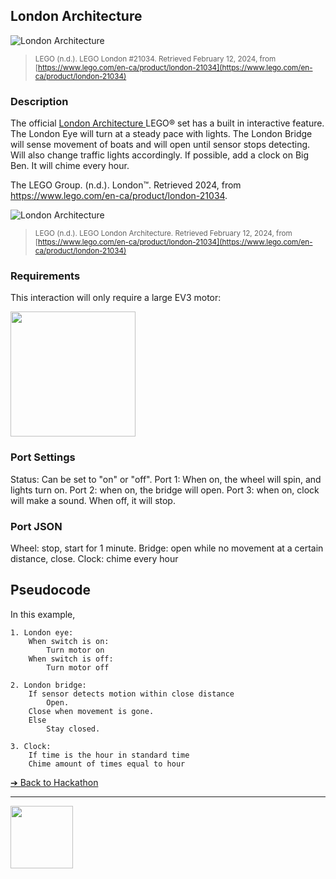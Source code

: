## London Architecture

![London Architecture](images/london-architecture.jpeg)

> <small>LEGO (n.d.). LEGO London #21034. Retrieved February 12, 2024, from [https://www.lego.com/en-ca/product/london-21034](https://www.lego.com/en-ca/product/london-21034)</small>

### Description

The official [London Architecture ](https://www.lego.com/en-ca/product/london-21034) LEGO® set has a built in interactive feature. The London Eye will turn at a steady pace with lights. The London Bridge will sense movement of boats and will open until sensor stops detecting.  Will also change traffic lights accordingly. If possible, add a clock on Big Ben. It will chime every hour. 

The LEGO Group. (n.d.). London™. Retrieved 2024, from 
https://www.lego.com/en-ca/product/london-21034.

![London Architecture](images/londoncity.png)

> <small>LEGO (n.d.). LEGO London Architecture. Retrieved February 12, 2024, from [https://www.lego.com/en-ca/product/london-21034](https://www.lego.com/en-ca/product/london-21034)</small>

### Requirements

This interaction will only require a large EV3 motor:

<img src="media/ev3/servo-motor.png" height="200">

### Port Settings

Status: Can be set to "on" or "off". 
Port 1: When on, the wheel will spin, and lights turn on.
Port 2: when on, the bridge will open. 
Port 3: when on, clock will make a sound. When off, it will stop.

### Port JSON

Wheel: stop, start for 1 minute.
Bridge: open while no movement at a certain 
distance, close.
Clock: chime every hour

## Pseudocode

In this example,

```pseudocode
1. London eye:
    When switch is on:
        Turn motor on
    When switch is off:
        Turn motor off

2. London bridge:
    If sensor detects motion within close distance
        Open.
    Close when movement is gone.
    Else 
        Stay closed.

3. Clock:
    If time is the hour in standard time
    Chime amount of times equal to hour
```


[&#10132; Back to Hackathon](/hackathon-set/)

---

<a href="https://brickmmo.com">
<img src="https://brickmmo.com/images/brickmmo-logo-horizontal.jpg" width="100">
</a>
